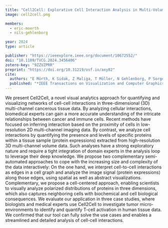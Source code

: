 ```yaml
---
title: "Cell2Cell: Explorative Cell Interaction Analysis in Multi-Volumetric Tissue Data"
image: cell2cell.png

members:
  - eric-moerth
  - nils-gehlenborg

year: 2024
type: article

publisher: "https://ieeexplore.ieee.org/document/10672552/"
doi: "10.1109/TVCG.2024.3456406"
zotero-key: "9ZZVZPRR"
preprint: "https://doi.org/10.31219/osf.io/axy82"
cite:
  authors: "E Mörth, K Sidak, Z Maliga, T Möller, N Gehlenborg, P Sorger, H Pfister, J Beyer, R Krüger"
  published: "*IEEE Transactions on Visualization and Computer Graphics* 1-11"
---
```


We present Cell2Cell, a novel visual analytics approach for quantifying and visualizing networks of cell-cell interactions in three-dimensional (3D) multi-channel cancerous tissue data. By analyzing cellular interactions, biomedical experts can gain a more accurate understanding of the intricate relationships between cancer and immune cells. Recent methods have focused on inferring interaction based on the proximity of cells in low-resolution 2D multi-channel imaging data. By contrast, we analyze cell interactions by quantifying the presence and levels of specific proteins within a tissue sample (protein expressions) extracted from high-resolution 3D multi-channel volume data. Such analyses have a strong exploratory nature and require a tight integration of domain experts in the analysis loop to leverage their deep knowledge. We propose two complementary semi-automated approaches to cope with the increasing size and complexity of the data interactively: On the one hand, we interpret cell-to-cell interactions as edges in a cell graph and analyze the image signal (protein expressions) along those edges, using spatial as well as abstract visualizations. Complementary, we propose a cell-centered approach, enabling scientists to visually analyze polarized distributions of proteins in three dimensions, which also captures neighboring cells with biochemical and cell biological consequences. We evaluate our application in three case studies, where biologists and medical experts use Cell2Cell to investigate tumor micro-environments to identify and quantify T-cell activation in human tissue data. We confirmed that our tool can fully solve the use cases and enables a streamlined and detailed analysis of cell-cell interactions.


